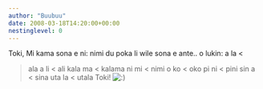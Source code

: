 ```yaml
---
author: "Buubuu"
date: 2008-03-18T14:20:00+00:00
nestinglevel: 0
---
```

Toki, Mi kama sona e ni: nimi du poka li wile sona e ante.. o lukin: a la <
> ala a li <
> ali kala ma <
> kalama ni mi <
> nimi o ko <
> oko pi ni <
> pini sin a <
> sina uta la <
> utala Toki! ![:)](images/smilies/icon_e_smile.gif "Smile")